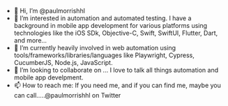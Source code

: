 - 👋 Hi, I’m @paulmorrishhl
- 👀 I’m interested in automation and automated testing. I have a background in mobile app development for various platforms using technologies like the iOS SDk, Objective-C, Swift, SwiftUI, Flutter, Dart, and more...
- 🌱 I’m currently heavily involved in web automation using tools/frameworks/libraries/languages like Playwright, Cypress, CucumberJS, Node.js, JavaScript.
- 💞️ I’m looking to collaborate on ... I love to talk all things automation and mobile app develpment.
- 📫 How to reach me: If you need me, and if you can find me, maybe you can call.....@paulmorrishhl on Twitter

<!---
paulmorrishhl/paulmorrishhl is a ✨ special ✨ repository because its `README.md` (this file) appears on your GitHub profile.
You can click the Preview link to take a look at your changes.
--->
